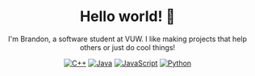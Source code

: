 <h1 align="center">Hello world! 👋</h1>
<p align="center">I'm Brandon, a software student at VUW. I like making projects that help others or just do cool things!</p>
<p align="center">
  <a href="https://isocpp.org"                                    ><img alt="C++"        src="https://img.shields.io/badge/Native-C++-6300c6"       /></a>
  <a href="https://go.java"                                       ><img alt="Java"       src="https://img.shields.io/badge/JVM-Java-0063c6"         /></a>
  <a href="https://www.typescriptlang.org"                        ><img alt="JavaScript" src="https://img.shields.io/badge/Web-JavaScript-0000c6"   /></a>
  <a href="https://www.python.org"                                ><img alt="Python"     src="https://img.shields.io/badge/Script-Python-black"    /></a>
</p>
<!--
**brandiny/brandiny** is a ✨ _special_ ✨ repository because its `README.md` (this file) appears on your GitHub profile.

Here are some ideas to get you started:

- 🔭 I’m currently working on ...
- 🌱 I’m currently learning ...
- 👯 I’m looking to collaborate on ...
- 🤔 I’m looking for help with ...
- 💬 Ask me about ...
- 📫 How to reach me: ...
- 😄 Pronouns: ...
- ⚡ Fun fact: ...
-->
